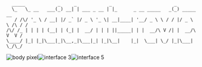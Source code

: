 ```
  _____            _     _            _                       _               
  \_   \_ __   ___(_) __| | ___ _ __ | |_      _ __ _____   _(_) _____      __
   / /\/ '_ \ / __| |/ _` |/ _ \ '_ \| __|____| '__/ _ \ \ / / |/ _ \ \ /\ / /
/\/ /_ | | | | (__| | (_| |  __/ | | | ||_____| | |  __/\ V /| |  __/\ V  V /   
\____/ |_| |_|\___|_|\__,_|\___|_| |_|\__|    |_|  \___| \_/ |_|\___| \_/\_/ 
```
![body pixel](https://github.com/user-attachments/assets/7e577bfe-7655-44f5-95ce-3b37d0c94457)![interface 3](https://github.com/user-attachments/assets/59456d29-0bc8-45f0-b9d0-e3f68a304e9c)![interface 5](https://github.com/user-attachments/assets/8c26df22-1f03-4d71-b0c4-0a791cb269cc)









